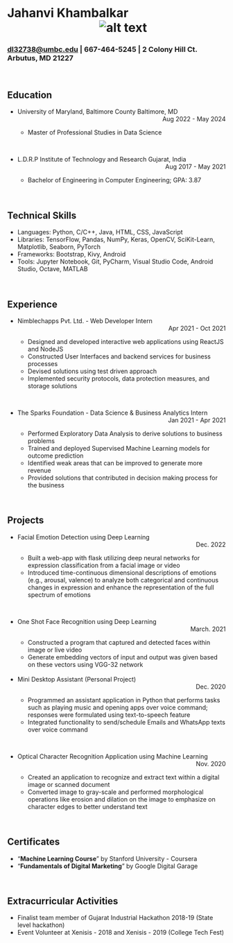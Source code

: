 

 &nbsp; &nbsp; &nbsp; &nbsp; &nbsp; &nbsp; &nbsp; &nbsp; &nbsp; &nbsp; &nbsp; &nbsp; &nbsp; &nbsp; &nbsp; &nbsp; &nbsp; &nbsp; &nbsp; &nbsp; &nbsp; &nbsp; &nbsp; &nbsp; &nbsp; &nbsp; &nbsp; &nbsp;  

# Jahanvi Khambalkar &nbsp; &nbsp; &nbsp; &nbsp; &nbsp; &nbsp; &nbsp; &nbsp; &nbsp; &nbsp; &nbsp; &nbsp; &nbsp; &nbsp; &nbsp; &nbsp; &nbsp; &nbsp; &nbsp; &nbsp; &nbsp; &nbsp; &nbsp; &nbsp; &nbsp; &nbsp; &nbsp; &nbsp; &nbsp; &nbsp; &nbsp; &nbsp; ![alt text](https://github.com/[Jahanvi-Khambalkar-99]/[UMBC-DATA606-FALL2023-MONDAY]/blob/[main]/github_demo.jpg?raw=true)  
### dl32738@umbc.edu | 667-464-5245 | 2 Colony Hill Ct. Arbutus, MD 21227 
<br>

## Education
- <div><div>University of Maryland, Baltimore County Baltimore, MD</div><div align="right">Aug 2022 - May 2024</div>
  
  - Master of Professional Studies in Data Science
    
<br>

- <div><div>L.D.R.P Institute of Technology and Research Gujarat, India</div><div align="right">Aug 2017 - May 2021</div>
  
  - Bachelor of Engineering in Computer Engineering; GPA: 3.87

<br>

## Technical Skills
- Languages: Python, C/C++, Java, HTML, CSS, JavaScript
- Libraries: TensorFlow, Pandas, NumPy, Keras, OpenCV, SciKit-Learn, Matplotlib, Seaborn, PyTorch
- Frameworks: Bootstrap, Kivy, Android
- Tools: Jupyter Notebook, Git, PyCharm, Visual Studio Code, Android Studio, Octave, MATLAB

<br>

## Experience
- <div><div>Nimblechapps Pvt. Ltd. - Web Developer Intern</div><div align="right">Apr 2021 - Oct 2021</div>
  
  - Designed and developed interactive web applications using ReactJS and NodeJS
  - Constructed User Interfaces and backend services for business processes
  - Devised solutions using test driven approach
  - Implemented security protocols, data protection measures, and storage solutions
    
<br>

- <div><div>The Sparks Foundation - Data Science & Business Analytics Intern</div><div align="right">Jan 2021 - Apr 2021</div>
  
  - Performed Exploratory Data Analysis to derive solutions to business problems
  - Trained and deployed Supervised Machine Learning models for outcome prediction
  - Identified weak areas that can be improved to generate more revenue
  - Provided solutions that contributed in decision making process for the business

<br>

## Projects
- <div><div>Facial Emotion Detection using Deep Learning</div><div align="right">Dec. 2022</div>
  
  - Built a web-app with flask utilizing deep neural networks for expression classification from a facial image or video
  - Introduced time-continuous dimensional descriptions of emotions (e.g., arousal, valence) to analyze both categorical
and continuous changes in expression and enhance the representation of the full spectrum of emotions
    
<br>

- <div><div>One Shot Face Recognition using Deep Learning</div><div align="right">March. 2021</div>
  
  - Constructed a program that captured and detected faces within image or live video
  - Generate embedding vectors of input and output was given based on these vectors using VGG-32 network

  <br>

- <div><div>Mini Desktop Assistant (Personal Project)</div><div align="right">Dec. 2020</div>
  
  - Programmed an assistant application in Python that performs tasks such as playing music and opening apps over
voice command; responses were formulated using text-to-speech feature
  - Integrated functionality to send/schedule Emails and WhatsApp texts over voice command
    
<br>

- <div><div>Optical Character Recognition Application using Machine Learning</div><div align="right">Nov. 2020</div>
  
  - Created an application to recognize and extract text within a digital image or scanned document
  - Converted image to gray-scale and performed morphological operations like erosion and dilation on the image to
emphasize on character edges to better understand text

<br>

## Certificates
- “**Machine Learning Course**” by Stanford University - Coursera
- “**Fundamentals of Digital Marketing**” by Google Digital Garage

<br>
  
## Extracurricular Activities
- Finalist team member of Gujarat Industrial Hackathon 2018-19 (State level hackathon)
- Event Volunteer at Xenisis - 2018 and Xenisis - 2019 (College Tech Fest)


